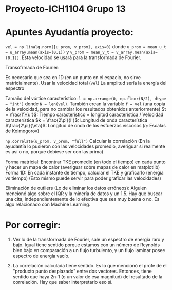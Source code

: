 # Proyecto-ICH1104 Grupo 13

# Apuntes Ayudantía proyecto:

```vel = np.linalg.norm([u_prom, v_prom], axis=0)``` donde ```u_prom = mean_u_t = u_array.mean(axis=(0,1))``` y ```v_prom = mean_v_t = v_array.mean(axis=(0,1))```. Esta velocidad se usará para la transformada de Fourier.

Transofrmada de Fourier:

Es necesario que sea en 1D (en un punto en el espacio, no sirve matricialmente). Usar la velocidad total (```vel```)
La amplitud sería la energía del espectro

Tamaño del vórtice característico: ```l = np.arrange(0, np.floor(N/2), dtype = "int")``` donde ```N = len(vel)```. También crean la variable ```f = vel``` (una copia de la velocidad, para no cambiar los resultados obtenidos anteriormente)
$t = \frac{l'}{u'}$: Tiempo característico = longitud característica / Velocidad característica
$k = \frac{2\pi}{l'}$: Longitud de onda característica
$\frac{2\pi}{\eta}$: Longitud de onda de los esfuerzos viscosos ($\eta$: Escalas de Kolmogorov)

```np.correlate(u_prom, v_prom, "full")``` Calcular la correlación (En la ayudantía lo pusieron con las velocidades promedio, averiguar si realmente es así o no, porque debiese ser con las prima)

Forma matricial: Encontrar TKE promedio (en todo el tiempo) en cada punto y hacer un mapa de calor (averiguar sobre mapas de calor en matplotlib)
Forma 1D: En cada instante de tiempo, calcular el TKE y graficarlo (energía vs tiempo)
(Esto mismo puede servir para poder graficar las velocidades)

Eliminación de outliers (Lo de eliminar los datos erróneos): Alguien mencionó algo sobre el IQR y la minería de datos y un 1.5. Hay que buscar una cita, independientemente de lo efectiva que sea muy buena o no. Es algo relacionado con Machine Learning.

# Por corregir:
1) Ver lo de la transformada de Fourier, sale un espectro de energía raro y bajo. Igual tiene sentido porque estamos con un número de Reynolds bien bajo en comparación a un flujo turbulento, y un flujo laminar posee espectro de energía vacío.

2) La correlación calculada tiene sentido. Es lo que mencionó el profe de el "producto punto desplazado" entre dos vectores. Entonces, tiene sentido que haya 2n-1 (o un valor de esa magnitud) del resultado de la correlación. Hay que saber interpretarlo eso sí.